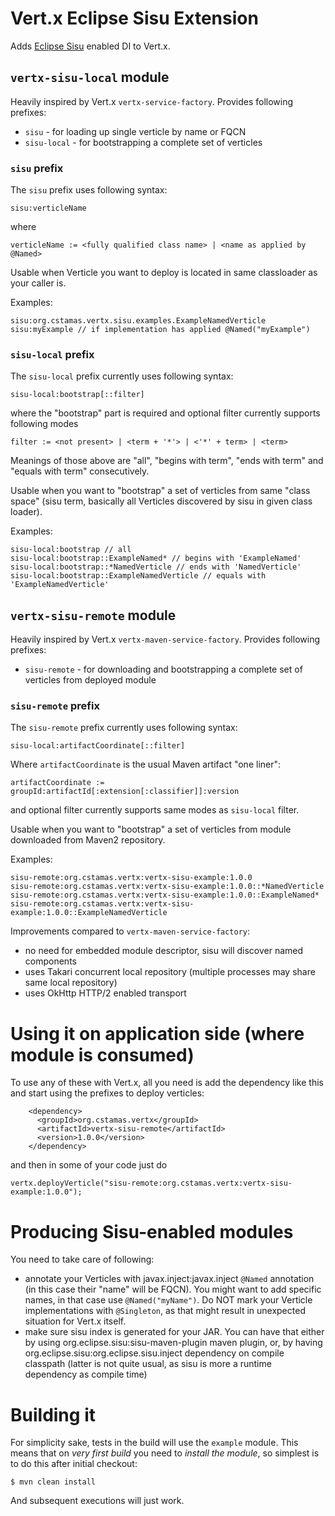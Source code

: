 # Vert.x Eclipse Sisu Extension

Adds [Eclipse Sisu](https://www.eclipse.org/sisu/) enabled DI to Vert.x.

## `vertx-sisu-local` module

Heavily inspired by Vert.x `vertx-service-factory`. Provides following prefixes:

* `sisu` - for loading up single verticle by name or FQCN
* `sisu-local` - for bootstrapping a complete set of verticles

### `sisu` prefix

The `sisu` prefix uses following syntax:

```
sisu:verticleName
```

where

```
verticleName := <fully qualified class name> | <name as applied by @Named>
```

Usable when Verticle you want to deploy is located in same classloader as your caller is.

Examples:

```
sisu:org.cstamas.vertx.sisu.examples.ExampleNamedVerticle
sisu:myExample // if implementation has applied @Named("myExample")
```

### `sisu-local` prefix

The `sisu-local` prefix currently uses following syntax:

```
sisu-local:bootstrap[::filter]
```
where the "bootstrap" part is required and optional filter currently supports following modes
```
filter := <not present> | <term + '*'> | <'*' + term> | <term>
```
Meanings of those above are "all", "begins with term", "ends with term" and "equals with term" consecutively.

Usable when you want to "bootstrap" a set of verticles from same "class space" (sisu term, basically all Verticles
discovered by sisu in given class loader).

Examples:
```
sisu-local:bootstrap // all
sisu-local:bootstrap::ExampleNamed* // begins with 'ExampleNamed'
sisu-local:bootstrap::*NamedVerticle // ends with 'NamedVerticle'
sisu-local:bootstrap::ExampleNamedVerticle // equals with 'ExampleNamedVerticle'
```

## `vertx-sisu-remote` module

Heavily inspired by Vert.x `vertx-maven-service-factory`. Provides following prefixes:

* `sisu-remote` - for downloading and bootstrapping a complete set of verticles from deployed module

### `sisu-remote` prefix

The `sisu-remote` prefix currently uses following syntax:

```
sisu-local:artifactCoordinate[::filter]
```
Where `artifactCoordinate` is the usual Maven artifact "one liner":

```
artifactCoordinate := groupId:artifactId[:extension[:classifier]]:version
```
and optional filter currently supports same modes as `sisu-local` filter.

Usable when you want to "bootstrap" a set of verticles from module downloaded from Maven2 repository.

Examples:
```
sisu-remote:org.cstamas.vertx:vertx-sisu-example:1.0.0
sisu-remote:org.cstamas.vertx:vertx-sisu-example:1.0.0::*NamedVerticle
sisu-remote:org.cstamas.vertx:vertx-sisu-example:1.0.0::ExampleNamed*
sisu-remote:org.cstamas.vertx:vertx-sisu-example:1.0.0::ExampleNamedVerticle
```

Improvements compared to `vertx-maven-service-factory`:
* no need for embedded module descriptor, sisu will discover named components
* uses Takari concurrent local repository (multiple processes may share same local repository)
* uses OkHttp HTTP/2 enabled transport

# Using it on application side (where module is consumed)

To use any of these with Vert.x, all you need is add the dependency like this and start using the prefixes to deploy verticles:

```
    <dependency>
      <groupId>org.cstamas.vertx</groupId>
      <artifactId>vertx-sisu-remote</artifactId>
      <version>1.0.0</version>
    </dependency>
```

and then in some of your code just do

```
vertx.deployVerticle("sisu-remote:org.cstamas.vertx:vertx-sisu-example:1.0.0");
```

# Producing Sisu-enabled modules

You need to take care of following:
* annotate your Verticles with javax.inject:javax.inject `@Named` annotation (in this case their "name" will be FQCN).
You might want to add specific names, in that case use `@Named("myName")`. Do NOT mark your Verticle implementations
with `@Singleton`, as that might result in unexpected situation for Vert.x itself.
* make sure sisu index is generated for your JAR. You can have that either by using org.eclipse.sisu:sisu-maven-plugin
maven plugin, or, by having org.eclipse.sisu:org.eclipse.sisu.inject dependency on compile classpath (latter is not quite
usual, as sisu is more a runtime dependency as compile time)

# Building it

For simplicity sake, tests in the build will use the `example` module. This means that on _very first build_ you need
to _install the module_, so simplest is to do this after initial checkout:

```
$ mvn clean install
```

And subsequent executions will just work.